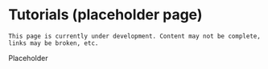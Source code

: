# Tutorials (placeholder page)

```{warning}
This page is currently under development. Content may not be complete, links may be broken, etc.
```

Placeholder